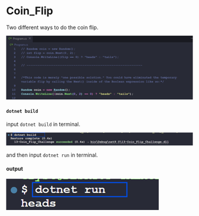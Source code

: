 # Coin_Flip

Two different ways to do the coin flip. 

![alt text](image.png)

#### `dotnet build`

input `dotnet build` in terminal. 

![alt text](image-1.png)

and then input `dotnet run` in terminal.

#### output

![alt text](image-2.png)

